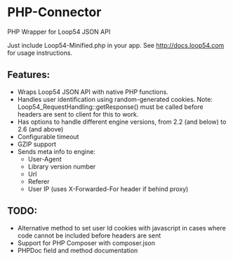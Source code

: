 # PHP-Connector
PHP Wrapper for Loop54 JSON API

Just include Loop54-Minified.php in your app. See http://docs.loop54.com for usage instructions.


## Features:

- Wraps Loop54 JSON API with native PHP functions.
- Handles user identification using random-generated cookies. Note: Loop54_RequestHandling::getResponse() must be called before headers are sent to client for this to work.
- Has options to handle different engine versions, from 2.2 (and below) to 2.6 (and above)
- Configurable timeout
- GZIP support
- Sends meta info to engine:
  - User-Agent
  - Library version number
  - Url
  - Referer
  - User IP (uses X-Forwarded-For header if behind proxy)

## TODO:

- Alternative method to set user Id cookies with javascript in cases where code cannot be included before headers are sent
- Support for PHP Composer with composer.json
- PHPDoc field and method documentation
